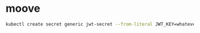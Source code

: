 # moove

```bash
kubectl create secret generic jwt-secret --from-literal JWT_KEY=whateveryouwant
```
